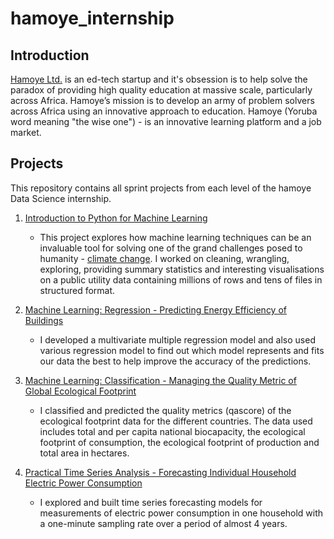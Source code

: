 # hamoye_internship

## Introduction
[Hamoye Ltd.](https://hamoye.com/) is an ed-tech startup and it's obsession is to help solve the paradox of providing high quality education at massive scale, particularly across Africa.
Hamoye’s mission is to develop an army of problem solvers across Africa using an innovative approach to education. Hamoye (Yoruba word meaning "the wise one") - is an innovative learning platform and a job market.

## Projects
This repository contains all sprint projects from each level of the hamoye Data Science internship.

1. [Introduction to Python for Machine Learning](https://github.com/doyinsolamiolaoye/hamoye_internship/blob/master/Hamoye_stage_one_quiz.ipynb)
    * This project explores how  machine learning techniques can be an invaluable tool for solving one of the grand challenges posed to humanity - [climate change](https://hamoye.com/app/course-details/11993f74d1c1f000). I worked on cleaning, wrangling, exploring, providing summary statistics and interesting visualisations on a public utility data containing millions of rows and tens of files in structured format.
    
2. [Machine Learning: Regression - Predicting Energy Efficiency of Buildings](https://github.com/doyinsolamiolaoye/hamoye_internship/blob/master/hamoye_stage_two_quiz.ipynb)
   * I developed a multivariate multiple regression model and also used various regression model to find out which model represents and fits our data the best to help improve the accuracy of the predictions.

3. [Machine Learning: Classification - Managing the Quality Metric of Global Ecological Footprint](https://github.com/doyinsolamiolaoye/hamoye_internship/blob/master/hamoye_Stage_three_quiz.ipynb)
   * I classified and predicted the quality metrics (qascore) of the ecological footprint data for the different countries. The data used includes total and per capita national biocapacity, the ecological footprint of consumption, the ecological footprint of production and total area in hectares.

4. [Practical Time Series Analysis  - Forecasting Individual Household Electric Power Consumption]()
   * I explored and built time series forecasting models for measurements of electric power consumption in one household with a one-minute sampling rate over a period of almost 4 years.
